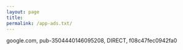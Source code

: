 ```yaml
---
layout: page
title: 
permalink: /app-ads.txt/
---
```

google.com, pub-3504440146095208, DIRECT, f08c47fec0942fa0
